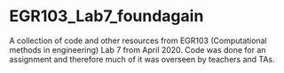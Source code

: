 # EGR103_Lab7_foundagain

A collection of code and other resources from EGR103 (Computational methods in engineering) Lab 7 from April 2020. Code was done for an assignment and therefore much of it was overseen by teachers and TAs.
